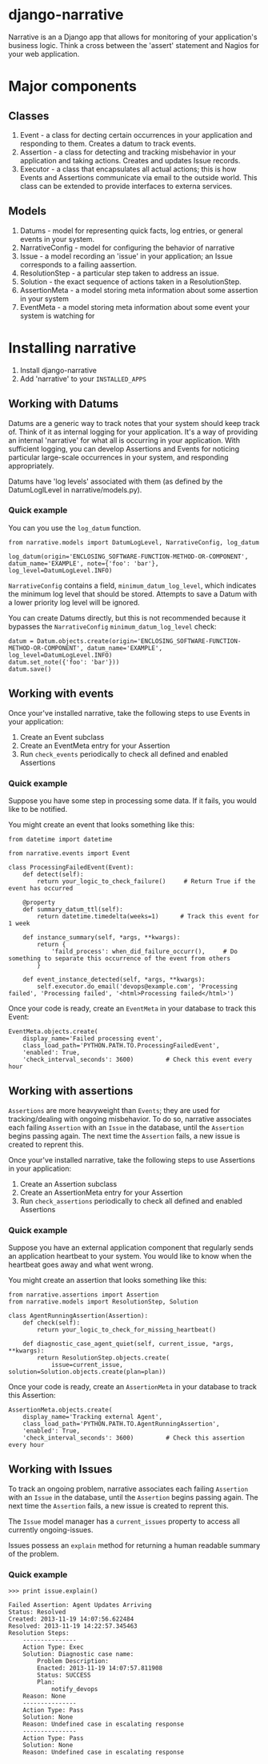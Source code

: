 django-narrative
================

Narrative is an a Django app that allows for monitoring of your application's business logic.  Think a cross between the 'assert' statement and Nagios for your web application.

# Major components #


## Classes ##

1. Event - a class for decting certain occurrences in your application and responding to them.  Creates a datum to track events.
2. Assertion - a class for detecting and tracking misbehavior in your application and taking actions.  Creates and updates Issue records.
3. Executor - a class that encapsulates all actual actions; this is how Events and Assertions communicate via email to the outside world.  This class
can be extended to provide interfaces to externa services.


## Models ##

1. Datums - model for representing quick facts, log entries, or general events in your system.
2. NarrativeConfig - model for configuring the behavior of narrative
3. Issue - a model recording an 'issue' in your application; an Issue corresponds to a failing aassertion.
4. ResolutionStep - a particular step taken to address an issue.
5. Solution - the exact sequence of actions taken in a ResolutionStep.
6. AssertionMeta - a model storing meta information about some assertion in your system
7. EventMeta - a model storing meta information about some event your system is watching for


# Installing narrative #

1. Install django-narrative
2. Add 'narrative' to your `INSTALLED_APPS`


## Working with Datums ##

Datums are a generic way to track notes that your system should keep track of.  Think of it as internal logging for your application.  It's a way of providing an internal 'narrative'
for what all is occurring in your application.  With sufficient logging, you can develop Assertions and Events for noticing particular large-scale occurrences in your system, and
responding appropriately.

Datums have 'log levels' associated with them (as defined by the DatumLoglLevel in narrative/models.py).


### Quick example ###

You can you use the `log_datum` function.

    from narrative.models import DatumLogLevel, NarrativeConfig, log_datum

    log_datum(origin='ENCLOSING_SOFTWARE-FUNCTION-METHOD-OR-COMPONENT', datum_name='EXAMPLE', note={'foo': 'bar'}, log_level=DatumLogLevel.INFO)

`NarrativeConfig` contains a field, `minimum_datum_log_level`, which indicates the minimum log level that should be stored.  Attempts to save a Datum with a lower priority log level will
be ignored.

You can create Datums directly, but this is not recommended because it bypasses the `NarrativeConfig` `minimum_datum_log_level` check:

    datum = Datum.objects.create(origin='ENCLOSING_SOFTWARE-FUNCTION-METHOD-OR-COMPONENT', datum_name='EXAMPLE', log_level=DatumLogLevel.INFO)
    datum.set_note({'foo': 'bar'}))
    datum.save()


## Working with events ##

Once your've installed narrative, take the following steps to use Events in your application:
1. Create an Event subclass
2. Create an EventMeta entry for your Assertion
3. Run `check_events` periodically to check all defined and enabled Assertions


### Quick example ###

Suppose you have some step in processing some data.  If it fails, you would like to be notified.

You might create an event that looks something like this:

    from datetime import datetime

    from narrative.events import Event

    class ProcessingFailedEvent(Event):
        def detect(self):
            return your_logic_to_check_failure()     # Return True if the event has occurred

        @property
        def summary_datum_ttl(self):
            return datetime.timedelta(weeks=1)      # Track this event for 1 week

        def instance_summary(self, *args, **kwargs):
            return {
                'faild_process': when_did_failure_occurr(),     # Do something to separate this occurrence of the event from others
            }

        def event_instance_detected(self, *args, **kwargs):
            self.executor.do_email('devops@example.com', 'Processing failed', 'Processing failed', '<html>Processing failed</html>')

Once your code is ready, create an `EventMeta` in your database to track this Event:

    EventMeta.objects.create(
        display_name='Failed processing event',
        class_load_path='PYTHON.PATH.TO.ProcessingFailedEvent',
        'enabled': True,
        'check_interval_seconds': 3600)         # Check this event every hour


## Working with assertions ##

`Assertions` are more heavyweight than `Events`; they are used for tracking/dealing with ongoing misbehavior.  To do so, narrative associates
each failing `Assertion` with an `Issue` in the database, until the `Assertion` begins passing again.  The next time the `Assertion` fails, a new
issue is created to reprent this.

Once your've installed narrative, take the following steps to use Assertions in your application:
1. Create an Assertion subclass
2. Create an AssertionMeta entry for your Assertion
3. Run `check_assertions` periodically to check all defined and enabled Assertions


### Quick example ###

Suppose you have an external application component that regularly sends an application heartbeat to your system.  You would like to know when the heartbeat goes away and what went wrong.

You might create an assertion that looks something like this:

    from narrative.assertions import Assertion
    from narrative.models import ResolutionStep, Solution

    class AgentRunningAssertion(Assertion):
        def check(self):
            return your_logic_to_check_for_missing_heartbeat()

        def diagnostic_case_agent_quiet(self, current_issue, *args, **kwargs):
            return ResolutionStep.objects.create(
                issue=current_issue, solution=Solution.objects.create(plan=plan))

Once your code is ready, create an `AssertionMeta` in your database to track this Assertion:

    AssertionMeta.objects.create(
        display_name='Tracking external Agent',
        class_load_path='PYTHON.PATH.TO.AgentRunningAssertion',
        'enabled': True,
        'check_interval_seconds': 3600)         # Check this assertion every hour


## Working with Issues ##

To track an ongoing problem, narrative associates each failing `Assertion` with an `Issue` in the database, until the `Assertion` begins passing again.
The next time the `Assertion` fails, a new issue is created to reprent this.

The `Issue` model manager has a `current_issues` property to access all currently ongoing-issues.

Issues possess an `explain` method for returning a human readable summary of the problem.


### Quick example ###

    >>> print issue.explain()

    Failed Assertion: Agent Updates Arriving
    Status: Resolved
    Created: 2013-11-19 14:07:56.622484
    Resolved: 2013-11-19 14:22:57.345463
    Resolution Steps:
        ---------------
        Action Type: Exec
        Solution: Diagnostic case name:
            Problem Description:
            Enacted: 2013-11-19 14:07:57.811908
            Status: SUCCESS
            Plan:
                notify_devops
        Reason: None
        ---------------
        Action Type: Pass
        Solution: None
        Reason: Undefined case in escalating response
        ---------------
        Action Type: Pass
        Solution: None
        Reason: Undefined case in escalating response
